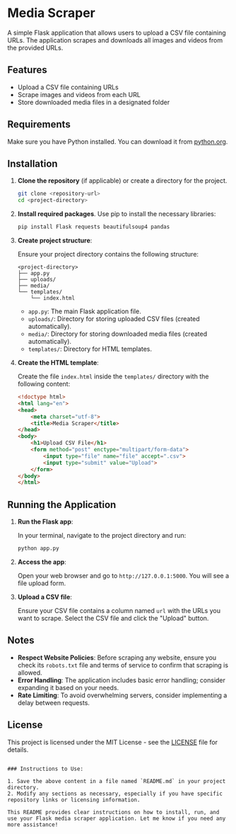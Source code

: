 # Media Scraper

A simple Flask application that allows users to upload a CSV file containing URLs. The application scrapes and downloads all images and videos from the provided URLs.

## Features

- Upload a CSV file containing URLs
- Scrape images and videos from each URL
- Store downloaded media files in a designated folder

## Requirements

Make sure you have Python installed. You can download it from [python.org](https://www.python.org/downloads/).

## Installation

1. **Clone the repository** (if applicable) or create a directory for the project.
   
   ```bash
   git clone <repository-url>
   cd <project-directory>
   ```

2. **Install required packages**. Use pip to install the necessary libraries:

   ```bash
   pip install Flask requests beautifulsoup4 pandas
   ```

3. **Create project structure**:

   Ensure your project directory contains the following structure:

   ```
   <project-directory>
   ├── app.py
   ├── uploads/
   ├── media/
   └── templates/
       └── index.html
   ```

   - `app.py`: The main Flask application file.
   - `uploads/`: Directory for storing uploaded CSV files (created automatically).
   - `media/`: Directory for storing downloaded media files (created automatically).
   - `templates/`: Directory for HTML templates.

4. **Create the HTML template**:

   Create the file `index.html` inside the `templates/` directory with the following content:

   ```html
   <!doctype html>
   <html lang="en">
   <head>
       <meta charset="utf-8">
       <title>Media Scraper</title>
   </head>
   <body>
       <h1>Upload CSV File</h1>
       <form method="post" enctype="multipart/form-data">
           <input type="file" name="file" accept=".csv">
           <input type="submit" value="Upload">
       </form>
   </body>
   </html>
   ```

## Running the Application

1. **Run the Flask app**:

   In your terminal, navigate to the project directory and run:

   ```bash
   python app.py
   ```

2. **Access the app**:

   Open your web browser and go to `http://127.0.0.1:5000`. You will see a file upload form.

3. **Upload a CSV file**:

   Ensure your CSV file contains a column named `url` with the URLs you want to scrape. Select the CSV file and click the "Upload" button.

## Notes

- **Respect Website Policies**: Before scraping any website, ensure you check its `robots.txt` file and terms of service to confirm that scraping is allowed.
- **Error Handling**: The application includes basic error handling; consider expanding it based on your needs.
- **Rate Limiting**: To avoid overwhelming servers, consider implementing a delay between requests.

## License

This project is licensed under the MIT License - see the [LICENSE](LICENSE) file for details.
```

### Instructions to Use:

1. Save the above content in a file named `README.md` in your project directory.
2. Modify any sections as necessary, especially if you have specific repository links or licensing information.

This README provides clear instructions on how to install, run, and use your Flask media scraper application. Let me know if you need any more assistance!